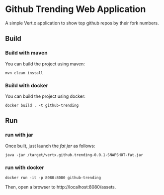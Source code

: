 # Github Trending Web Application

A simple Vert.x application to show top github repos by their fork numbers. 


## Build

### Build with maven

You can build the project using maven:

```
mvn clean install
```
### Build with docker

You can build the project using docker:

```
docker build . -t github-trending
```
## Run
### run with jar
Once built, just launch the _fat jar_ as follows:

```
java -jar /target/vertx.github.trending-0.0.1-SNAPSHOT-fat.jar
```

### run with docker
```
docker run -it -p 8080:8080 github-trending
```


Then, open a browser to http://localhost:8080/assets.

